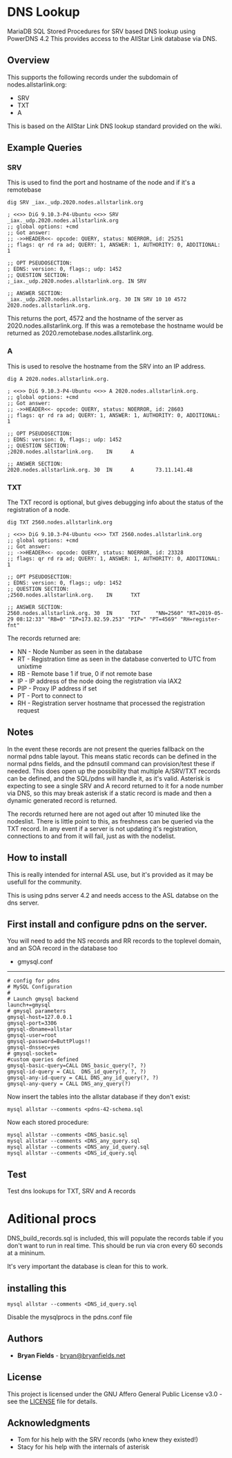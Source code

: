# DNS Lookup

MariaDB SQL Stored Procedures for SRV based DNS lookup using PowerDNS 4.2
This provides access to the AllStar Link database via DNS.

## Overview 
This supports the following records under the subdomain of nodes.allstarlink.org:
* SRV
* TXT
* A

This is based on the AllStar Link DNS lookup standard provided on the wiki.  

## Example Queries 

### SRV
This is used to find the port and hostname of the node and if it's a remotebase

```
dig SRV _iax._udp.2020.nodes.allstarlink.org

; <<>> DiG 9.10.3-P4-Ubuntu <<>> SRV _iax._udp.2020.nodes.allstarlink.org
;; global options: +cmd
;; Got answer:
;; ->>HEADER<<- opcode: QUERY, status: NOERROR, id: 25251
;; flags: qr rd ra ad; QUERY: 1, ANSWER: 1, AUTHORITY: 0, ADDITIONAL: 1

;; OPT PSEUDOSECTION:
; EDNS: version: 0, flags:; udp: 1452
;; QUESTION SECTION:
;_iax._udp.2020.nodes.allstarlink.org. IN SRV

;; ANSWER SECTION:
_iax._udp.2020.nodes.allstarlink.org. 30 IN SRV 10 10 4572 2020.nodes.allstarlink.org.
```
This returns the port, 4572 and the hostname of the server as 2020.nodes.allstarlink.org. 
If this was a remotebase the hostname would be returned as 2020.remotebase.nodes.allstarlink.org.

### A

This is used to resolve the hostname from the SRV into an IP address.
```
dig A 2020.nodes.allstarlink.org.

; <<>> DiG 9.10.3-P4-Ubuntu <<>> A 2020.nodes.allstarlink.org.
;; global options: +cmd
;; Got answer:
;; ->>HEADER<<- opcode: QUERY, status: NOERROR, id: 28603
;; flags: qr rd ra ad; QUERY: 1, ANSWER: 1, AUTHORITY: 0, ADDITIONAL: 1

;; OPT PSEUDOSECTION:
; EDNS: version: 0, flags:; udp: 1452
;; QUESTION SECTION:
;2020.nodes.allstarlink.org.    IN      A

;; ANSWER SECTION:
2020.nodes.allstarlink.org. 30  IN      A       73.11.141.48
```

### TXT

The TXT record is optional, but gives debugging info about the status of the registration of a node.

```
dig TXT 2560.nodes.allstarlink.org

; <<>> DiG 9.10.3-P4-Ubuntu <<>> TXT 2560.nodes.allstarlink.org
;; global options: +cmd
;; Got answer:
;; ->>HEADER<<- opcode: QUERY, status: NOERROR, id: 23328
;; flags: qr rd ra ad; QUERY: 1, ANSWER: 1, AUTHORITY: 0, ADDITIONAL: 1

;; OPT PSEUDOSECTION:
; EDNS: version: 0, flags:; udp: 1452
;; QUESTION SECTION:
;2560.nodes.allstarlink.org.    IN      TXT

;; ANSWER SECTION:
2560.nodes.allstarlink.org. 30  IN      TXT     "NN=2560" "RT=2019-05-29 08:12:33" "RB=0" "IP=173.82.59.253" "PIP=" "PT=4569" "RH=register-fnt"
```

The records returned are:

* NN - Node Number as seen in the database
* RT - Registration time as seen in the database converted to UTC from unixtime
* RB - Remote base 1 if true, 0 if not remote base
* IP - IP address of the node doing the registration via IAX2
* PIP - Proxy IP address if set
* PT - Port to connect to
* RH - Registration server hostname that processed the registration request

## Notes
In the event these records are not present the queries fallback on the normal pdns table layout.  This means static records can be defined in the normal pdns fields, and the pdnsutil command can provision/test these if needed.  This does open up the possibility that multiple A/SRV/TXT records can be defined, and the SQL/pdns will handle it, as it's valid.  Asterisk is expecting to see a single SRV and A record returned to it for a node number via DNS, so this may break asterisk if a static record is made and then a dynamic generated record is returned.

The records returned here are not aged out after 10 minuted like the nodeslist.  There is little point to this, as freshness can be queried via the TXT record.  In any event if a server is not updating it's registration, connections to and from it will fail, just as with the nodelist. 

## How to install
This is really intended for internal ASL use, but it's provided as it may be usefull for the community.  

This is using pdns server 4.2 and needs access to the ASL databse on the dns server.

## First install and configure pdns on the server.  

You will need to add the NS records and RR records to the toplevel domain, and an SOA record in the database too

* gmysql.conf
---

```
# config for pdns
# MySQL Configuration
#
# Launch gmysql backend
launch+=gmysql
# gmysql parameters
gmysql-host=127.0.0.1
gmysql-port=3306
gmysql-dbname=allstar
gmysql-user=root
gmysql-password=ButtPlugs!!
gmysql-dnssec=yes
# gmysql-socket=
#custom queries defined 
gmysql-basic-query=CALL DNS_basic_query(?, ?)
gmysql-id-query = CALL  DNS_id_query(?, ?, ?)
gmysql-any-id-query = CALL DNS_any_id_query(?, ?)
gmysql-any-query = CALL DNS_any_query(?)

```

Now insert the tables into the allstar database if they don't exist:

```
mysql allstar --comments <pdns-42-schema.sql 
```

Now each stored procedure:
```
mysql allstar --comments <DNS_basic.sql
mysql allstar --comments <DNS_any_query.sql
mysql allstar --comments <DNS_any_id_query.sql
mysql allstar --comments <DNS_id_query.sql
```
## Test 
Test dns lookups for TXT, SRV and A records

# Aditional procs

DNS_build_records.sql is included, this will populate the records table if you don't want to run in real time.
This should be run via cron every 60 seconds at a mininum. 

It's very important the database is clean for this to work.

## installing this
```
mysql allstar --comments <DNS_id_query.sql
```

Disable the mysqlprocs in the pdns.conf file

## Authors

* **Bryan Fields** - [bryan@bryanfields.net](mailto:bryan@bryanfields.net)

## License

This project is licensed under the GNU Affero General Public License v3.0 - see the [LICENSE](LICENSE) file for details.

## Acknowledgments

* Tom for his help with the SRV records (who knew they existed!)
* Stacy for his help with the internals of asterisk


